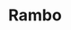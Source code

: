 ---
layout: video
series: Angry Video Game Nerd
season: 2
episode: 41
title: "Rambo"
permalink: /avgn/episode-41
video_info:
  - youtube;YouTube;ttd_HcgaoXQ
  - youtube;Higher quality reupload;sM28zVrk8tw
  - drive;ScrewAttack version;16c55lqKyBnTuDk7OcB9nz71Y86zEVztQ
release_date: 2008-01-22
mike_notes:
toggle: off
title-cards:
  - episode-41.png
---